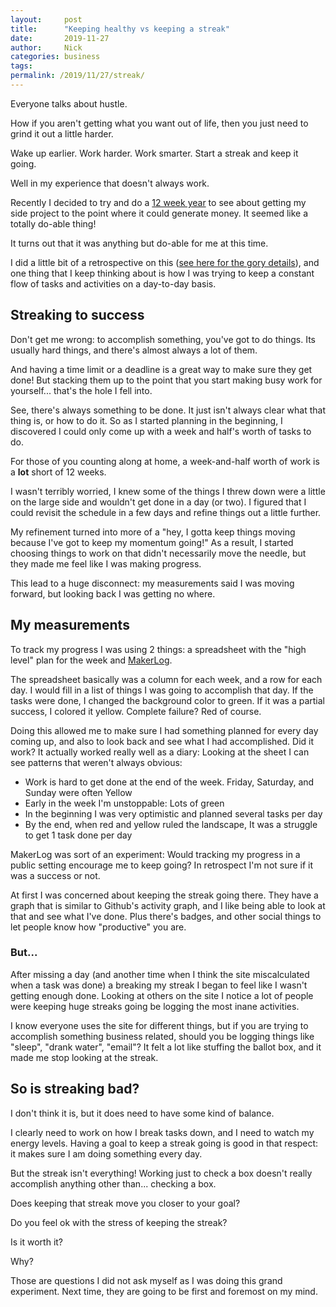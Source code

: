 ```yaml
---
layout:     post
title:      "Keeping healthy vs keeping a streak"
date:       2019-11-27
author:     Nick
categories: business
tags:  
permalink: /2019/11/27/streak/
---
```


Everyone talks about hustle.

How if you aren't getting what you want out of life, then you just need to grind it out a little harder.

Wake up earlier. Work harder. Work smarter. Start a streak and keep it going.

Well in my experience that doesn't always work.

Recently I decided to try and do a [12 week year](https://12weekyear.com/) to see about getting my side project to the point where it could generate money. It seemed like a totally do-able thing!

It turns out that it was anything but do-able for me at this time.

I did a little bit of a retrospective on this ([see here for the gory details](https://blog.ironboundsoftware.com/2019/11/26/remotematcher-journal-13/)), and one thing that I keep thinking about is how I was trying to keep a constant flow of tasks and activities on a day-to-day basis.

## Streaking to success

 Don't get me wrong: to accomplish something, you've got to do things. Its usually hard things, and there's almost always a lot of them.

And having a time limit or a deadline is a great way to make sure they get done! But stacking them up to the point that you start making busy work for yourself... that's the hole I fell into.

See, there's always something to be done. It just isn't always clear what that thing is, or how to do it. So as I started planning in the beginning, I discovered I could only come up with a week and half's worth of tasks to do.

For those of you counting along at home, a week-and-half worth of work is a **lot** short of 12 weeks.

I wasn't terribly worried, I knew some of the things I threw down were a little on the large side and wouldn't get done in a day (or two). I figured that I could revisit the schedule in a few days and refine things out a little further.

My refinement turned into more of a "hey, I gotta keep things moving because I've got to keep my momentum going!" As a result, I started choosing things to work on that didn't necessarily move the needle, but they made me feel like I was making progress.

This lead to a huge disconnect: my measurements said I was moving forward, but looking back I was getting no where.

## My measurements

To track my progress I was using 2 things: a spreadsheet with the "high level" plan for the week and [MakerLog](http://getmakerlog.com/).

The spreadsheet basically was a column for each week, and a row for each day. I would fill in a list of things I was going to accomplish that day. If the tasks were done, I changed the background color to green. If it was a partial success, I colored it yellow. Complete failure? Red of course.

Doing this allowed me to make sure I had something planned for every day coming up, and also to look back and see what I had accomplished. Did it work? It actually worked really well as a diary: Looking at the sheet I can see patterns that weren't always obvious:

* Work is hard to get done at the end of the week. Friday, Saturday, and Sunday were often Yellow
* Early in the week I'm unstoppable: Lots of green
* In the beginning I was very optimistic and planned several tasks per day
* By the end, when red and yellow ruled the landscape, It was a struggle to get 1 task done per day

MakerLog was sort of an experiment: Would tracking my progress in a public setting encourage me to keep going? In retrospect I'm not sure if it was a success or not.

At first I was concerned about keeping the streak going there. They have a graph that is similar to Github's activity graph, and I like being able to look at that and see what I've done. Plus there's badges, and other social things to let people know how "productive" you are.

### But...
After missing a day (and another time when I think the site miscalculated when a task was done) a breaking my streak I began to feel like I wasn't getting enough done. Looking at others on the site I notice a lot of people were keeping huge streaks going be logging the most inane activities. 

I know everyone uses the site for different things, but if you are trying to accomplish something business related, should you be logging things like "sleep", "drank water", "email"? It felt a lot like stuffing the ballot box, and it made me stop looking at the streak.

## So is streaking bad?
I don't think it is, but it does need to have some kind of balance. 

I clearly need to work on how I break tasks down, and I need to watch my energy levels. Having a goal to keep a streak going is good in that respect: it makes sure I am doing something every day.

But the streak isn't everything! Working just to check a box doesn't really accomplish anything other than... checking a box. 

Does keeping that streak move you closer to your goal?

Do you feel ok with the stress of keeping the streak?

Is it worth it?

Why?

Those are questions I did not ask myself as I was doing this grand experiment. Next time, they are going to be first and foremost on my mind.
<!--stackedit_data:
eyJoaXN0b3J5IjpbMTI0OTEwMjczN119
-->